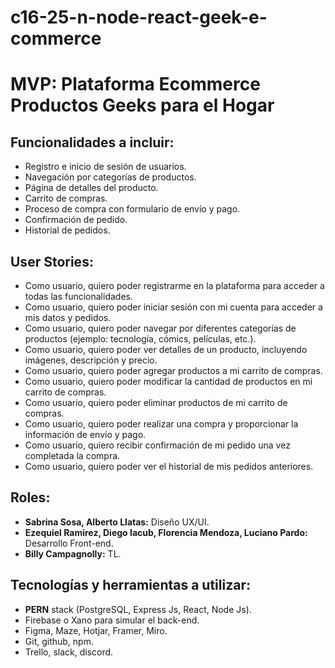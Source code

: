 # c16-25-n-node-react-geek-e-commerce

# MVP: Plataforma Ecommerce Productos Geeks para el Hogar

## Funcionalidades a incluir:
- Registro e inicio de sesión de usuarios.
- Navegación por categorías de productos.
- Página de detalles del producto.
- Carrito de compras.
- Proceso de compra con formulario de envío y pago.
- Confirmación de pedido.
- Historial de pedidos.

## User Stories:
- Como usuario, quiero poder registrarme en la plataforma para acceder a todas las funcionalidades.
- Como usuario, quiero poder iniciar sesión con mi cuenta para acceder a mis datos y pedidos.
- Como usuario, quiero poder navegar por diferentes categorías de productos (ejemplo: tecnología, cómics, películas, etc.).
- Como usuario, quiero poder ver detalles de un producto, incluyendo imágenes, descripción y precio.
- Como usuario, quiero poder agregar productos a mi carrito de compras.
- Como usuario, quiero poder modificar la cantidad de productos en mi carrito de compras.
- Como usuario, quiero poder eliminar productos de mi carrito de compras.
- Como usuario, quiero poder realizar una compra y proporcionar la información de envío y pago.
- Como usuario, quiero recibir confirmación de mi pedido una vez completada la compra.
- Como usuario, quiero poder ver el historial de mis pedidos anteriores.

## Roles:
-  **Sabrina Sosa, Alberto Llatas:** Diseño UX/UI.
- **Ezequiel Ramirez, Diego Iacub, Florencia Mendoza, Luciano Pardo:** Desarrollo Front-end.
- **Billy Campagnolly:** TL.

## Tecnologías y herramientas a utilizar:
- **PERN** stack (PostgreSQL, Express Js, React, Node Js).
- Firebase o Xano para simular el back-end.
- Figma, Maze, Hotjar, Framer, Miro.
- Git, github, npm.
- Trello, slack, discord.
